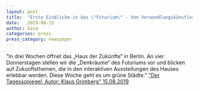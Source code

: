 ```yaml
---
layout: post
title:  "Erste Einblicke in das \"Futurium\" - Von Verwandlungskünstlern, Energiefängern und Naturtalenten"
date:   2019-08-15
author: Gina
categories: press
press_category: newspaper
---
```

"In drei Wochen öffnet das „Haus der Zukünfte“ in Berlin. An vier Donnerstagen stellen wir die „Denkräume“ des Futuriums vor und blicken auf Zukunftsthemen, die in den interaktiven Ausstellungen des Hauses erlebbar werden. Diese Woche geht es um grüne Städte."
<a href="https://www.tagesspiegel.de/berlin/serie-erste-einblicke-in-das-futurium-von-verwandlungskuenstlern-energiefaengern-und-naturtalenten/24903892.html" target="_blank">"Der Tagessopiegel, Autor: Klaus Grimberg" 15.08.2019</a>

